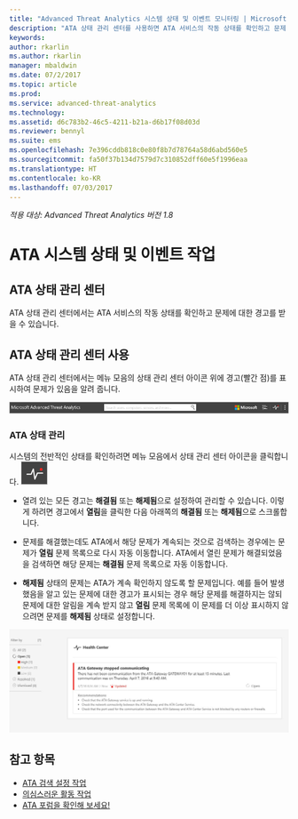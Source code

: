 ```yaml
---
title: "Advanced Threat Analytics 시스템 상태 및 이벤트 모니터링 | Microsoft Docs"
description: "ATA 상태 관리 센터를 사용하면 ATA 서비스의 작동 상태를 확인하고 문제 가능성에 대한 경고를 받고 이벤트 뷰어에서 시스템 이벤트를 볼 수 있습니다."
keywords: 
author: rkarlin
ms.author: rkarlin
manager: mbaldwin
ms.date: 07/2/2017
ms.topic: article
ms.prod: 
ms.service: advanced-threat-analytics
ms.technology: 
ms.assetid: d6c783b2-46c5-4211-b21a-d6b17f08d03d
ms.reviewer: bennyl
ms.suite: ems
ms.openlocfilehash: 7e396cddb818c0e80f8b7d78764a58d6abd560e5
ms.sourcegitcommit: fa50f37b134d7579d7c310852dff60e5f1996eaa
ms.translationtype: HT
ms.contentlocale: ko-KR
ms.lasthandoff: 07/03/2017
---
```

*적용 대상: Advanced Threat Analytics 버전 1.8*


# ATA 시스템 상태 및 이벤트 작업
<a id="working-with-ata-system-health-and-events" class="xliff"></a>

## ATA 상태 관리 센터
<a id="ata-health-center" class="xliff"></a>
ATA 상태 관리 센터에서는 ATA 서비스의 작동 상태를 확인하고 문제에 대한 경고를 받을 수 있습니다.

## ATA 상태 관리 센터 사용
<a id="working-with-the-ata-health-center" class="xliff"></a>
ATA 상태 관리 센터에서는 메뉴 모음의 상태 관리 센터 아이콘 위에 경고(빨간 점)를 표시하여 문제가 있음을 알려 줍니다.

![ATA 상태 관리 센터 빨간 점 도구 모음](media/ATA-Health-Center-Alert-red-dot.png)

### ATA 상태 관리
<a id="managing-ata-health" class="xliff"></a>
시스템의 전반적인 상태를 확인하려면 메뉴 모음에서 상태 관리 센터 아이콘을 클릭합니다. ![ATA 상태 관리 센터 아이콘](media/ATA-red-dot.png)

-   열려 있는 모든 경고는 **해결됨** 또는 **해제됨**으로 설정하여 관리할 수 있습니다. 이렇게 하려면 경고에서 **열림**을 클릭한 다음 아래쪽의 **해결됨** 또는 **해제됨**으로 스크롤합니다.

-   문제를 해결했는데도 ATA에서 해당 문제가 계속되는 것으로 검색하는 경우에는 문제가 **열림** 문제 목록으로 다시 자동 이동합니다. ATA에서 열린 문제가 해결되었음을 검색하면 해당 문제는 **해결됨** 문제 목록으로 자동 이동합니다.

-   **해제됨** 상태의 문제는 ATA가 계속 확인하지 않도록 할 문제입니다. 예를 들어 발생했음을 알고 있는 문제에 대한 경고가 표시되는 경우 해당 문제를 해결하지는 않되 문제에 대한 알림을 계속 받지 않고 **열림** 문제 목록에 이 문제를 더 이상 표시하지 않으려면 문제를 **해제됨** 상태로 설정합니다.

![ATA 상태 관리 센터 문제 이미지](media/ATA-Health-Issue.JPG)






## 참고 항목
<a id="see-also" class="xliff"></a>
- [ATA 검색 설정 작업](working-with-detection-settings.md)
- [의심스러운 활동 작업](working-with-suspicious-activities.md)
- [ATA 포럼을 확인해 보세요!](https://social.technet.microsoft.com/Forums/security/home?forum=mata)
